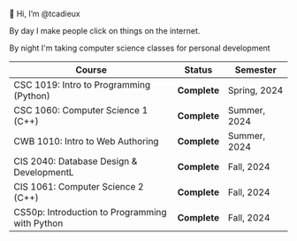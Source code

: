 👋 Hi, I’m @tcadieux

By day I make people click on things on the internet.

By night I'm taking computer science classes for personal development

| Course | Status | Semester |
| -------- | ------- | ------- |    
CSC 1019: Intro to Programming (Python) | **Complete** | Spring, 2024
CSC 1060: Computer Science 1 (C++) | **Complete**  | Summer, 2024
CWB 1010: Intro to Web Authoring |  **Complete** | Summer, 2024
CIS 2040: Database Design & DevelopmentL | **Complete** | Fall, 2024
CIS 1061: Computer Science 2 (C++) | **Complete** | Fall, 2024
CS50p: Introduction to Programming with Python | **Complete** | Fall, 2024





<!---
tcadieux/tcadieux is a ✨ special ✨ repository because its `README.md` (this file) appears on your GitHub profile.
You can click the Preview link to take a look at your changes.
--->
